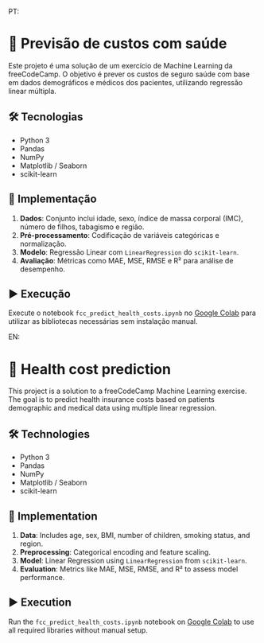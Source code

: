 PT:
# 🏥 Previsão de custos com saúde

Este projeto é uma solução de um exercício de Machine Learning da freeCodeCamp. O objetivo é prever os custos de seguro saúde com base em dados demográficos e médicos dos pacientes, utilizando regressão linear múltipla.

## 🛠 Tecnologias

- Python 3  
- Pandas  
- NumPy  
- Matplotlib / Seaborn  
- scikit-learn  

## 🧪 Implementação

1. **Dados**: Conjunto inclui idade, sexo, índice de massa corporal (IMC), número de filhos, tabagismo e região.
2. **Pré-processamento**: Codificação de variáveis categóricas e normalização.
3. **Modelo**: Regressão Linear com `LinearRegression` do `scikit-learn`.
4. **Avaliação**: Métricas como MAE, MSE, RMSE e R² para análise de desempenho.

## ▶️ Execução

Execute o notebook `fcc_predict_health_costs.ipynb` no [Google Colab](https://colab.research.google.com/) para utilizar as bibliotecas necessárias sem instalação manual.

EN:
# 🏥 Health cost prediction

This project is a solution to a freeCodeCamp Machine Learning exercise. The goal is to predict health insurance costs based on patients demographic and medical data using multiple linear regression.

## 🛠 Technologies

- Python 3  
- Pandas  
- NumPy  
- Matplotlib / Seaborn  
- scikit-learn  

## 🧪 Implementation

1. **Data**: Includes age, sex, BMI, number of children, smoking status, and region.
2. **Preprocessing**: Categorical encoding and feature scaling.
3. **Model**: Linear Regression using `LinearRegression` from `scikit-learn`.
4. **Evaluation**: Metrics like MAE, MSE, RMSE, and R² to assess model performance.

## ▶️ Execution

Run the `fcc_predict_health_costs.ipynb` notebook on [Google Colab](https://colab.research.google.com/) to use all required libraries without manual setup.
